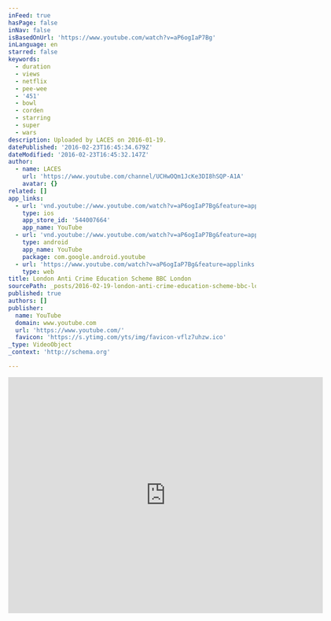 ```yaml
---
inFeed: true
hasPage: false
inNav: false
isBasedOnUrl: 'https://www.youtube.com/watch?v=aP6ogIaP7Bg'
inLanguage: en
starred: false
keywords:
  - duration
  - views
  - netflix
  - pee-wee
  - '451'
  - bowl
  - corden
  - starring
  - super
  - wars
description: Uploaded by LACES on 2016-01-19.
datePublished: '2016-02-23T16:45:34.679Z'
dateModified: '2016-02-23T16:45:32.147Z'
author:
  - name: LACES
    url: 'https://www.youtube.com/channel/UCHwOQm1JcKe3DI8hSQP-A1A'
    avatar: {}
related: []
app_links:
  - url: 'vnd.youtube://www.youtube.com/watch?v=aP6ogIaP7Bg&feature=applinks'
    type: ios
    app_store_id: '544007664'
    app_name: YouTube
  - url: 'vnd.youtube://www.youtube.com/watch?v=aP6ogIaP7Bg&feature=applinks'
    type: android
    app_name: YouTube
    package: com.google.android.youtube
  - url: 'https://www.youtube.com/watch?v=aP6ogIaP7Bg&feature=applinks'
    type: web
title: London Anti Crime Education Scheme BBC London
sourcePath: _posts/2016-02-19-london-anti-crime-education-scheme-bbc-london.md
published: true
authors: []
publisher:
  name: YouTube
  domain: www.youtube.com
  url: 'https://www.youtube.com/'
  favicon: 'https://s.ytimg.com/yts/img/favicon-vflz7uhzw.ico'
_type: VideoObject
_context: 'http://schema.org'

---
```

<iframe src="https://cdn.embedly.com/widgets/media.html?src=https%3A%2F%2Fwww.youtube.com%2Fembed%2FaP6ogIaP7Bg%3Ffeature%3Doembed&amp;url=https%3A%2F%2Fwww.youtube.com%2Fwatch%3Fv%3DaP6ogIaP7Bg&amp;image=https%3A%2F%2Fi.ytimg.com%2Fvi%2FaP6ogIaP7Bg%2Fhqdefault.jpg&amp;key=b7d04c9b404c499eba89ee7072e1c4f7&amp;type=text%2Fhtml&amp;schema=youtube" width="640" height="480" scrolling="no" frameborder="0" allowfullscreen="allowfullscreen" style=""></iframe>